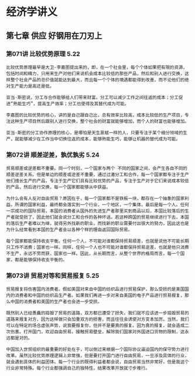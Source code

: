 # 经济学讲义

## 第七章 供应 好钢用在刀刃上

### 第071讲 比较优势原理 5.22

`比较优势原理最早是大卫·李嘉图提出来的，即，在一个社会里，每个个体如果把有限的资源，包括时间和精力，只用来生产对他们来说机会成本比较低的那些产品，然后和别人进行交换，这样整个社会产品的总价值就能达到最大，而且每一个个体的境遇都能得到改善，而不论他们的绝对生产能力是高还是低。`

`亚当·斯密说，分工与合作能够给人们带来财富。分工可以减少工作之间往返的成本；分工促进“熟能生巧”，提高生产效率；分工也使得及其替代成为可能。`

`李嘉图的比较优势的核心，讲的是自己跟自己比，总有效率比较高，成本比较低的生产项目，专注这种生产项目然后跟别人进行交换，整个社会的财富就能够增加，而个人的财富也能够增加。`

`亚当·斯密的分工协作原理的核心，是哪怕是天生禀赋一样的人，只要专注于某个细分领域的生产，就能够减少在工作当中切换往返的成本，能够熟能生巧，能够让机器的替代成为可能。`

### 第072讲 顺差逆差，孰优孰劣 5.24

`贸易顺差或逆差都不重要。同一个时刻，一个国家与两个 不同的国家之间，会产生各自不同的顺差逆差关系。但是单边的顺差或逆差不重要，通过过激分工和合作，每一个国家都专注于生产他们擅长生产的产品，专注于生产它们具有比较优势的产品，专注于生产对于它们来说成本较低的产品，然后进行交换，每一个国家都能够从中获益。`

`为什么会有人反对自由贸易？原因在于，每一个国家都不是铁板一块，都存在一个抽象的国家利益。所谓的国家利益，最终都会落实到一个行业，一个地区，一个集体，最后是每一个人。任何一宗成功的国际贸易，本国的消费者从国外的先进生产者那里买到商品以后，本国比较落后的生产者就受损了，因此他们就会说分工和合作的各种坏话。若这种跨国的贸易继续进行下去，本国的落后生产者难以为继，就得另外找新的职业，而找新的职业需要付出很大的努力，因此这也是为什么经常看到本国的生产者会以各种个样的理由返回国际贸易。`

`每个国家都能保持收支平衡。任何一个人，不可能对谁都保持贸易顺差，也就是说他不可能长期只工作不消费；国家也一样。同样，任何一个人也不可能对谁都保持贸易逆差，也就是他只消费不生产，永远不劳而获，国家也一样。因此，从长期而言，从整个世界的格局而言，每一个国家，都是能够保持收支平衡的。`

### 第073讲 贸易对等和贸易报复 5.25

`贸易报复将伤害国内消费者。假如美国对来自中国的纺织品进行贸易保护，那么受损的是美国国内的消费者和中国的纺织品生产者。如果我们再进一步对来自美国的电子产品进行贸易报复，那么中国的消费者和美国的生产者也会进一步受损。`

`既然别人已经愚蠢的捣毁了贸易的道路，双方都已遭受了损失，我们就不应该进一步捣毁贸易的道路来报复对方，因为这样做只会加重双方的损害，而且往往会诱使对方变本加厉。当然，我们可以在特定的场合虚张声势，说我要报复你，但并不是要真的报复。因为真的报复，就会造成二次伤害。打开国门，欢迎自由贸易，接触贸易壁垒，解除我们国家对外国进口货物的限制，这永远都是对的。`

`中国加入世贸组织的最重要的好处在于，可以倒过来根据一个国际协议逼迫国内的保守势力进行改革。虽然比较优势原理逻辑上非常强，但是要打开国门进行自由贸易，一旦涉及具体的行业，就会遇到具体的利益团体。每一个行业的既得利益者都会说，自由贸易当然非常好，但是我这个行业非常特殊。每个行业都强调自己的独特性，结果改革开放就寸步难行。`